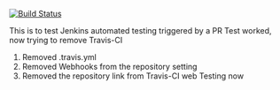 [![Build Status](https://travis-ci.org/ucgmsim/qcore.svg?branch=master)](https://travis-ci.org/ucgmsim/qcore)

This is to test Jenkins automated testing triggered by a PR
Test worked, now trying to remove Travis-CI
1. Removed .travis.yml
2. Removed Webhooks from the repository setting
3. Removed the repository link from Travis-CI web
Testing now

